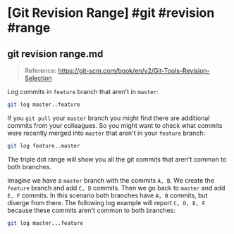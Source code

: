 # [Git Revision Range] #git #revision #range

## git revision range.md

> Reference: https://git-scm.com/book/en/v2/Git-Tools-Revision-Selection

Log commits in `feature` branch that aren't in `master`:

```bash
git log master..feature
```

If you `git pull` your `master` branch you might find there are additional commits from your colleagues. So you might want to check what commits were recently merged into `master` that aren't in your `feature` branch:

```bash
git log feature..master
```

The triple dot range will show you all the git commits that aren't common to both branches. 

Imagine we have a `master` branch with the commits `A, B`. We create the `feature` branch and add `C, D` commits. Then we go back to `master` and add `E, F` commits. In this scenario both branches have `A, B` commits, but diverge from there. The following log example will report `C, D, E, F` because these commits aren't common to both branches:

```bash
git log master...feature
```

